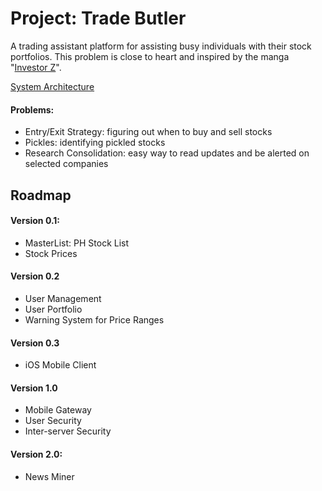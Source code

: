 # Project: Trade Butler
A trading assistant platform for assisting busy individuals with their stock portfolios. This problem is close to heart and inspired by the manga "[Investor Z](http://animanga.wikia.com/wiki/Investor_Z)". 

[System Architecture](ARCHITECTURE.md)

#### Problems:
- Entry/Exit Strategy: figuring out when to buy and sell stocks
- Pickles: identifying pickled stocks
- Research Consolidation: easy way to read updates and be alerted on selected companies

## Roadmap
#### Version 0.1:
- MasterList: PH Stock List
- Stock Prices

#### Version 0.2
- User Management
- User Portfolio
- Warning System for Price Ranges

#### Version 0.3
- iOS Mobile Client

#### Version 1.0
- Mobile Gateway
- User Security
- Inter-server Security

#### Version 2.0:
- News Miner 




